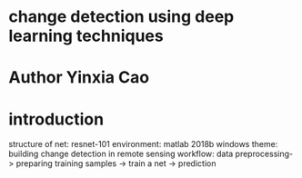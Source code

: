 # change detection using deep learning techniques
# Author Yinxia Cao
# introduction
structure of net: resnet-101
environment: matlab 2018b  windows
theme: building change detection in remote sensing 
workflow: data preprocessing-> preparing training samples -> train a net -> prediction
